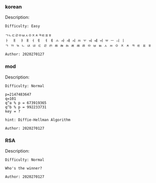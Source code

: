 ### korean

Description:

```
Difficulty: Easy

ㄱㄴㄷㄹㅁㅂㅅㅇㅈㅊㅋㅌㅍㅎ
ㅏ  ㅐ  ㅑ ㅒ ㅓ ㅔ  ㅕ ㅖ ㅗ ㅘ ㅙ ㅚ ㅛ ㅜ ㅝ ㅞ ㅟ ㅠ ㅡ ㅢ ㅣ
ㄱ ㄲ ㄳ ㄴ ㄵ ㄶ ㄷ ㄹ ㄺ ㄻ ㄼ ㄽ ㄾ ㄿ ㅀ ㅁ ㅂ ㅄ ㅅ ㅆ ㅇ ㅈ ㅊ ㅋ ㅌ ㅍ ㅎ

Author: 2020270127
```

### mod

Description:

```
Difficulty: Normal

p=2147483647
q=101
q^a % p = 673919365
q^b % p = 992233731
key = ?

hint: Diffie-Hellman Algorithm

Author: 2020270127
```

### RSA

Description:

```
Difficulty: Normal

Who's the winner?

Author: 2020270127
```